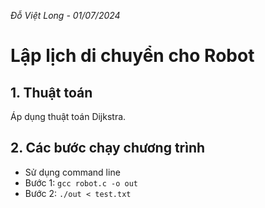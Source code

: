 *Đỗ Việt Long - 01/07/2024*
# Lập lịch di chuyển cho Robot

## 1. Thuật toán

Áp dụng thuật toán Dijkstra.

## 2. Các bước chạy chương trình

- Sử dụng command line
- Bước 1: `gcc robot.c -o out`
- Bước 2: `./out < test.txt`
